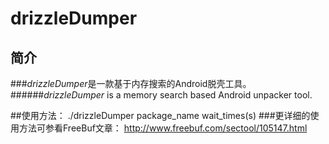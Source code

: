 # drizzleDumper
  
          
## 简介
###*drizzleDumper*是一款基于内存搜索的Android脱壳工具。
######*drizzleDumper* is a memory search based Android unpacker tool.
  
  
  
##使用方法：
	./drizzleDumper package_name wait_times(s)
###更详细的使用方法可参看FreeBuf文章：
<http://www.freebuf.com/sectool/105147.html>

